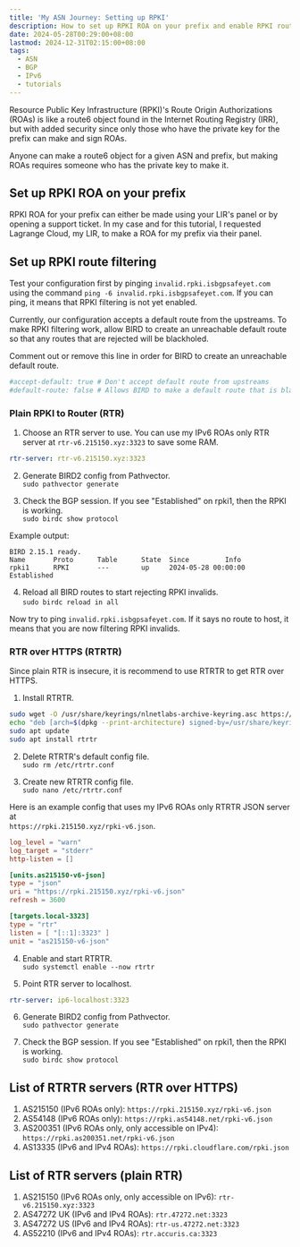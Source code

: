 ```yaml
---
title: 'My ASN Journey: Setting up RPKI'
description: How to set up RPKI ROA on your prefix and enable RPKI route filtering
date: 2024-05-28T00:29:00+08:00
lastmod: 2024-12-31T02:15:00+08:00
tags:
  - ASN
  - BGP
  - IPv6
  - tutorials
---
```

Resource Public Key Infrastructure (RPKI)'s Route Origin Authorizations (ROAs) is like a route6 object found in the Internet Routing Registry (IRR), but with added security since only those who have the private key for the prefix can make and sign ROAs.

Anyone can make a route6 object for a given ASN and prefix, but making ROAs requires someone who has the private key to make it.

## Set up RPKI ROA on your prefix

RPKI ROA for your prefix can either be made using your LIR's panel or by opening a support ticket. In my case and for this tutorial, I requested Lagrange Cloud, my LIR, to make a ROA for my prefix via their panel.

## Set up RPKI route filtering

Test your configuration first by pinging `invalid.rpki.isbgpsafeyet.com` using the command `ping -6 invalid.rpki.isbgpsafeyet.com`. If you can ping, it means that RPKI filtering is not yet enabled.

Currently, our configuration accepts a default route from the upstreams. To make RPKI filtering work, allow BIRD to create an unreachable default route so that any routes that are rejected will be blackholed.

Comment out or remove this line in order for BIRD to create an unreachable default route.

```yaml
#accept-default: true # Don't accept default route from upstreams
#default-route: false # Allows BIRD to make a default route that is blackholed
```

### Plain RPKI to Router (RTR)

1. Choose an RTR server to use. You can use my IPv6 ROAs only RTR server at `rtr-v6.215150.xyz:3323` to save some RAM.
```yaml
rtr-server: rtr-v6.215150.xyz:3323
```

2. Generate BIRD2 config from Pathvector.\
`sudo pathvector generate`

3. Check the BGP session. If you see "Established" on rpki1, then the RPKI is working.\
`sudo birdc show protocol`

Example output:
```
BIRD 2.15.1 ready.
Name       Proto      Table      State  Since         Info
rpki1      RPKI       ---        up     2024-05-28 00:00:00  Established
```

4. Reload all BIRD routes to start rejecting RPKI invalids.\
`sudo birdc reload in all`

Now try to ping `invalid.rpki.isbgpsafeyet.com`. If it says no route to host, it means that you are now filtering RPKI invalids.

### RTR over HTTPS (RTRTR)

Since plain RTR is insecure, it is recommend to use RTRTR to get RTR over HTTPS.

1. Install RTRTR.
```sh
sudo wget -O /usr/share/keyrings/nlnetlabs-archive-keyring.asc https://packages.nlnetlabs.nl/aptkey.asc
echo "deb [arch=$(dpkg --print-architecture) signed-by=/usr/share/keyrings/nlnetlabs-archive-keyring.asc] https://packages.nlnetlabs.nl/linux/debian $(lsb_release -cs) main" | sudo tee /etc/apt/sources.list.d/nlnetlabs.list
sudo apt update
sudo apt install rtrtr
```

2. Delete RTRTR's default config file.\
`sudo rm /etc/rtrtr.conf`

3. Create new RTRTR config file.\
`sudo nano /etc/rtrtr.conf`

Here is an example config that uses my IPv6 ROAs only RTRTR JSON server at\
`https://rpki.215150.xyz/rpki-v6.json`.

```toml
log_level = "warn"
log_target = "stderr"
http-listen = []

[units.as215150-v6-json]
type = "json"
uri = "https://rpki.215150.xyz/rpki-v6.json"
refresh = 3600

[targets.local-3323]
type = "rtr"
listen = [ "[::1]:3323" ]
unit = "as215150-v6-json"
```

4. Enable and start RTRTR.\
`sudo systemctl enable --now rtrtr`

5. Point RTR server to localhost.
```yaml
rtr-server: ip6-localhost:3323
```

6. Generate BIRD2 config from Pathvector.\
`sudo pathvector generate`

7. Check the BGP session. If you see "Established" on rpki1, then the RPKI is working.\
`sudo birdc show protocol`

## List of RTRTR servers (RTR over HTTPS)
1. AS215150 (IPv6 ROAs only): `https://rpki.215150.xyz/rpki-v6.json`
2. AS54148 (IPv6 ROAs only): `https://rpki.as54148.net/rpki-v6.json`
3. AS200351 (IPv6 ROAs only, only accessible on IPv4): `https://rpki.as200351.net/rpki-v6.json`
4. AS13335 (IPv6 and IPv4 ROAs): `https://rpki.cloudflare.com/rpki.json`

## List of RTR servers (plain RTR)
1. AS215150 (IPv6 ROAs only, only accessible on IPv6): `rtr-v6.215150.xyz:3323`
2. AS47272 UK (IPv6 and IPv4 ROAs): `rtr.47272.net:3323`
3. AS47272 US (IPv6 and IPv4 ROAs): `rtr-us.47272.net:3323`
4. AS52210 (IPv6 and IPv4 ROAs): `rtr.accuris.ca:3323`